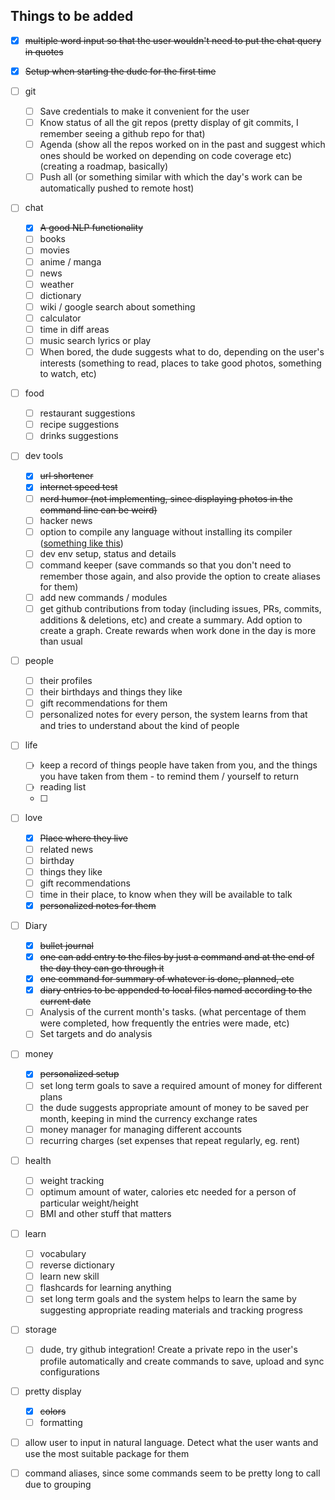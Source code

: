 ## Things to be added

- [x] ~~multiple word input so that the user wouldn't need to put the chat query in quotes~~

- [x] ~~Setup when starting the dude for the first time~~

- [ ] git
  - [ ] Save credentials to make it convenient for the user
  - [ ] Know status of all the git repos (pretty display of git commits, I remember seeing a github repo for that)
  - [ ] Agenda (show all the repos worked on in the past and suggest which ones should be worked on depending on code coverage etc) (creating a roadmap, basically)
  - [ ] Push all (or something similar with which the day's work can be automatically pushed to remote host)

- [ ] chat
  - [x] ~~A good NLP functionality~~
  - [ ] books
  - [ ] movies
  - [ ] anime / manga
  - [ ] news
  - [ ] weather
  - [ ] dictionary
  - [ ] wiki / google search about something
  - [ ] calculator
  - [ ] time in diff areas
  - [ ] music search lyrics or play
  - [ ] When bored, the dude suggests what to do, depending on the user's interests (something to read, places to take good photos, something to watch, etc)  

- [ ] food
  - [ ] restaurant suggestions
  - [ ] recipe suggestions
  - [ ] drinks suggestions

- [ ] dev tools
  - [x] ~~url shortener~~
  - [x] ~~internet speed test~~
  - [ ] ~~nerd humor (not implementing, since displaying photos in the command line can be weird)~~
  - [ ] hacker news
  - [ ] option to compile any language without installing its compiler ([something like this](https://github.com/imshyam/ComIt))
  - [ ] dev env setup, status and details
  - [ ] command keeper (save commands so that you don't need to remember those again, and also provide the option to create aliases for them)
  - [ ] add new commands / modules
  - [ ] get github contributions from today (including issues, PRs, commits, additions & deletions, etc) and create a summary. Add option to create a graph. Create rewards when work done in the day is more than usual

- [ ] people
  - [ ] their profiles
  - [ ] their birthdays and things they like
  - [ ] gift recommendations for them
  - [ ] personalized notes for every person, the system learns from that and tries to understand about the kind of people

- [ ] life
  - [ ] keep a record of things people have taken from you, and the things you have taken from them - to remind them / yourself to return
  - [ ] reading list
  - [ ] 

- [ ] love
  - [x] ~~Place where they live~~
  - [ ] related news
  - [ ] birthday
  - [ ] things they like
  - [ ] gift recommendations
  - [ ] time in their place, to know when they will be available to talk
  - [x] ~~personalized notes for them~~

- [ ] Diary
  - [x] ~~bullet journal~~
  - [x] ~~one can add entry to the files by just a command and at the end of the day they can go through it~~
  - [x] ~~one command for summary of whatever is done, planned, etc~~
  - [x] ~~diary entries to be appended to local files named according to the current date~~
  - [ ] Analysis of the current month's tasks. (what percentage of them were completed, how frequently the entries were made, etc)
  - [ ] Set targets and do analysis

- [ ] money
  - [x] ~~personalized setup~~
  - [ ] set long term goals to save a required amount of money for different plans
  - [ ] the dude suggests appropriate amount of money to be saved per month, keeping in mind the currency exchange rates
  - [ ] money manager for managing different accounts
  - [ ] recurring charges (set expenses that repeat regularly, eg. rent)

- [ ] health
  - [ ] weight tracking
  - [ ] optimum amount of water, calories etc needed for a person of particular weight/height
  - [ ] BMI and other stuff that matters

- [ ] learn
  - [ ] vocabulary
  - [ ] reverse dictionary
  - [ ] learn new skill
  - [ ] flashcards for learning anything
  - [ ] set long term goals and the system helps to learn the same by suggesting appropriate reading materials and tracking progress

- [ ] storage
  - [ ] dude, try github integration! Create a private repo in the user's profile automatically and create commands to save, upload and sync configurations

- [ ] pretty display
  - [x] ~~colors~~
  - [ ] formatting

- [ ] allow user to input in natural language. Detect what the user wants and use the most suitable package for them

- [ ] command aliases, since some commands seem to be pretty long to call due to grouping
